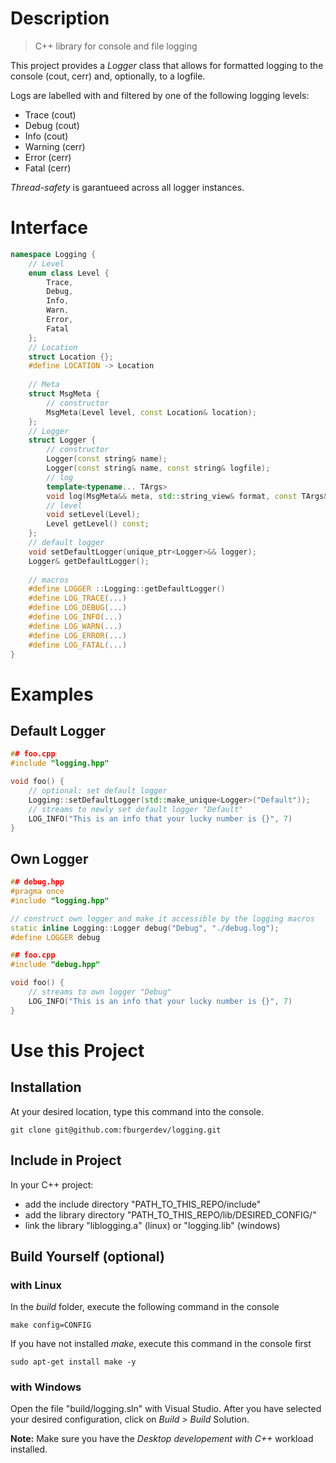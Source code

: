 # Description
>C++ library for console and file logging


This project provides a *Logger* class that allows for formatted logging to the console (cout, cerr) and, optionally, to a logfile.

Logs are labelled with and filtered by one of the following logging levels:
- Trace (cout)
- Debug (cout)
- Info (cout)
- Warning (cerr)
- Error (cerr)
- Fatal (cerr)

*Thread-safety* is garantueed across all logger instances.

# Interface
```cpp
namespace Logging {
    // Level
    enum class Level {
        Trace,
        Debug,
        Info,
        Warn,
        Error,
        Fatal
    };
    // Location
    struct Location {};
    #define LOCATION -> Location
       
    // Meta
    struct MsgMeta {
        // constructor
        MsgMeta(Level level, const Location& location);
    };    
    // Logger
    struct Logger {
        // constructor
        Logger(const string& name);
        Logger(const string& name, const string& logfile);
        // log
        template<typename... TArgs>
        void log(MsgMeta&& meta, std::string_view& format, const TArgs&... args);
        // level
        void setLevel(Level);
        Level getLevel() const;
    };    
    // default logger
    void setDefaultLogger(unique_ptr<Logger>&& logger);
    Logger& getDefaultLogger();
    
    // macros
    #define LOGGER ::Logging::getDefaultLogger()
    #define LOG_TRACE(...)
    #define LOG_DEBUG(...)
    #define LOG_INFO(...)
    #define LOG_WARN(...)
    #define LOG_ERROR(...)
    #define LOG_FATAL(...)
}
```
# Examples
## Default Logger
```cpp
## foo.cpp
#include "logging.hpp"

void foo() {
    // optional: set default logger
    Logging::setDefaultLogger(std::make_unique<Logger>("Default"));
    // streams to newly set default logger "Default"
    LOG_INFO("This is an info that your lucky number is {}", 7)
}
```
## Own Logger
```cpp
## debug.hpp
#pragma once
#include "logging.hpp"

// construct own logger and make it accessible by the logging macros
static inline Logging::Logger debug("Debug", "./debug.log");
#define LOGGER debug
```
```cpp
## foo.cpp
#include "debug.hpp"

void foo() {
    // streams to own logger "Debug"
    LOG_INFO("This is an info that your lucky number is {}", 7)
}
```

# Use this Project
## Installation
At your desired location, type this command into the console.
``` console
git clone git@github.com:fburgerdev/logging.git
```

## Include in Project
In your C++ project:
- add the include directory "PATH_TO_THIS_REPO/include" 
- add the library directory "PATH_TO_THIS_REPO/lib/DESIRED_CONFIG/" 
- link the library "liblogging.a" (linux) or "logging.lib" (windows)

## Build Yourself (optional)
### with Linux
In the _build_ folder, execute the following command in the console
``` console
make config=CONFIG
```
If you have not installed _make_, execute this command in the console first
``` console
sudo apt-get install make -y
```

### with Windows
Open the file "build/logging.sln" with Visual Studio.
After you have selected your desired configuration, click on _Build > Build_ Solution.

__Note:__ Make sure you have the _Desktop developement with C++_ workload installed.